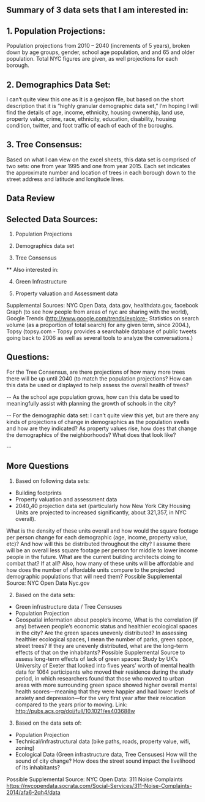 ## Summary of 3 data sets that I am interested in:
## 1.	Population Projections: 

Population projections from 2010 – 2040 (increments of 5 years), broken down by age groups, gender, school age population, and and 65 and older population. Total NYC figures are given, as well projections for each borough.  <Enter>

## 2.	Demographics Data Set: 

I can’t quite view this one as it is a geojson file, but based on the short description that it is ”highly granular demographic data set,” I’m hoping I will find the details of age, income, ethnicity, housing ownership, land use, property value, crime, race, ethnicity, education, disability, housing condition, twitter, and foot traffic of each of each of the boroughs. 

## 3.	Tree Consensus: 

Based on what I can view on the excel sheets, this data set is comprised of two sets: one from year 1995 and one from year 2015. Each set indicates the approximate number and location of trees in each borough down to the street address and latitude and longitude lines. 
  
## Data Review 

## Selected Data Sources: 
1.	Population Projections 

2.	Demographics data set

3.	Tree Consensus 

** Also interested in: 

4.	Green Infrastructure

5.	Property valuation and Assessment data 

Supplemental Sources: NYC Open Data, data.gov, healthdata.gov, facebook Graph (to see how people from areas of nyc are sharing with the world), Google Trends (http://www.google.com/trends/explore- Statistics on search volume (as a proportion of total search) for any given term, since 2004.), Topsy (topsy.com - Topsy provides a searchable database of public tweets going back to 2006 as well as several tools to analyze the conversations.)


## Questions: 
For the Tree Consensus, are there projections of how many more trees there will be up until 2040 (to match the population projections? 
How can this data be used or displayed to help assess the overall health of trees?

--
As the school age population grows, how can this data be used to meaningfully assist with planning the growth of schools in the city?

--
For the demographic data set: I can’t quite view this yet, but are there any kinds of projections of change in demographics as the population swells and how are they indicated? 
As property values rise, how does that change the demographics of the neighborhoods? What does that look like?  


--

## More Questions

1) Based on following data sets: 
- Building footprints
- Property valuation and assessment data 
- 2040_40 projection data set (particularly how New York City Housing Units are projected to increased significantly, about 321,357, in NYC overall). 

What is the density of these units overall and how would the square footage per person change for each demographic (age, income, property value, etc)? And how will this be distributed throughout the city? 
I assume there will be an overall less square footage per person for middle to lower income people in the future. What are the current building architects doing to combat that? If at all? Also, how many of these units will be affordable and how does the number of affordable units compare to the projected demographic populations that will need them?
Possible Supplemental Source: NYC Open Data Nyc.gov


2) Based on the data sets: 
- Green infrastructure data / Tree Censuses
- Population Projection
- Geospatial information about people’s income, 
What is the correlation (if any) between people’s economic status and healthier ecological spaces in the city? Are the green spaces unevenly distributed? In assessing healthier ecological spaces, I mean the number of parks, green space, street trees? If they are unevenly distributed, what are the long-term effects of that on the inhabitants?
Possible Supplemental Source to assess long-term effects of lack of green spaces: Study by UK’s University of Exeter that looked into fives years’ worth of mental  health data for 1064 participants who moved their residence during the study period, in which researchers found that those who moved to urban areas with more surrounding green space showed higher overall mental health scores—meaning that they were happier and had lower levels of anxiety and depression—for the very first year after their relocation compared to the years prior to moving.
Link: http://pubs.acs.org/doi/full/10.1021/es403688w


3) Based on the data sets of: 
-	Population Projection
-	Technical/infrastructural data (bike paths, roads, property value, wifi, zoning) 
-	Ecological Data (Green infrastructure data, Tree Censuses) 
How will the sound of city change? How does the street sound impact the livelihood of its inhabitants? 

Possible Supplemental Source: 
NYC Open Data: 311 Noise Complaints https://nycopendata.socrata.com/Social-Services/311-Noise-Complaints-2014/afa6-2qh4/data


